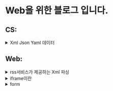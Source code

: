 
#  Web을 위한 블로그 입니다.


## CS:

<details>
  <summary>Xml Json Yaml 데이터</summary>

## Xml json Yaml 데이터


### XML (eXtensible Markup Language)
XML은 데이터를 구조화하기 위한 마크업 언어이다. 태그를 사용하여 데이터를 계층적으로 표현한다. 주로 문서 저장 및 전송에 사용된다.

**예시:**
```xml
<book>
    <title>Learning XML</title>
    <author>John Doe</author>
    <year>2021</year>
</book>
```
위 예시에서는 `<book>` 태그 안에 책의 제목, 저자, 출판연도를 태그로 감싸서 구조화하고 있다.

### JSON (JavaScript Object Notation)
JSON은 데이터를 저장하고 전송하기 위한 경량 데이터 교환 형식이다. 자바스크립트 객체 표기법을 사용하여 데이터를 표현한다. 주로 웹 애플리케이션에서 데이터 교환에 사용된다.

**예시:**
```json
{
    "title": "Learning JSON",
    "author": "Jane Doe",
    "year": 2022
}
```
위 예시에서는 JSON 객체 안에 책의 제목, 저자, 출판연도를 키-값 쌍으로 표현하고 있다.

### YAML (YAML Ain't Markup Language)
YAML은 사람이 읽기 쉬운 데이터 직렬화 형식이다. 들여쓰기를 사용하여 데이터를 계층적으로 표현한다. 주로 설정 파일에 사용된다.

**예시:**
```yaml
title: Learning YAML
author: Alice Doe
year: 2023
```
위 예시에서는 YAML 형식으로 책의 제목, 저자, 출판연도를 들여쓰기를 통해 계층적으로 표현하고 있다.

### 요약
- XML은 데이터를 태그로 감싸서 구조화한다.
- JSON은 데이터를 키-값 쌍으로 표현하며 주로 웹에서 사용된다.
- YAML은 들여쓰기를 통해 데이터를 구조화하며 사람이 읽기 쉽다.

이들 포맷은 각각의 장점과 사용 사례가 다르므로 상황에 맞게 선택해서 사용하면 된다.

</details>



## Web:
<details>
  <summary>rss서비스가 제공하는 Xml 파싱</summary>
  ## Xml json Yaml 데이터

  
아래는 fetch를 사용하여 RSS 피드를 가져오고, TextDecoder를 사용하여 인코딩 


```jsx

// RSSItem 생성 함수
const createRSSItem = (title, link, description, pubDate) => ({
    title,
    link,
    description,
    pubDate,
    toString() {
        return `RSSItem(title=${this.title}, link=${this.link}, description=${this.description}, pubDate=${this.pubDate})`;
    }
});

// XML 데이터를 파싱하여 RSSItem 배열로 변환하는 함수
const parseRSS = (xml) => {
    const parser = new DOMParser();
    const xmlDoc = parser.parseFromString(xml, "application/xml");
    const items = Array.from(xmlDoc.getElementsByTagName("item"));

    return items.map(item => createRSSItem(
        item.getElementsByTagName("title")[0].textContent,
        item.getElementsByTagName("link")[0].textContent,
        item.getElementsByTagName("description")[0].textContent,
        item.getElementsByTagName("pubDate")[0].textContent
    ));
};

// URL에서 RSS 피드를 가져오고 파싱된 RSSItem 배열을 반환하는 함수
const fetchRSSFeed = async (url) => {
    try {
        const response = await fetch(url);
        if (!response.ok) {
            throw new Error(`HTTP error! status: ${response.status}`);
        }

        const buffer = await response.arrayBuffer();
        const decoder = new TextDecoder('utf-8');
        const xml = decoder.decode(buffer);

        return parseRSS(xml);
    } catch (error) {
        console.error("Failed to fetch RSS feed:", error);
        return [];
    }
};

// 사용 예제
const rssUrl = 'https://example.com/rss';
fetchRSSFeed(rssUrl).then(rssItems => {
    rssItems.forEach(item => console.log(item.toString()));
});


```
</details>


<details>
  <summary>iframe이란 </summary>
## iframe

iframe은 한 웹 페이지 안에 다른 웹 페이지를 포함시킬 수 있는 HTML 요소이다. 이를 통해 외부 콘텐츠를 현재 페이지에 표시할 수 있으며, 주로 다음과 같은 목적으로 사용된다
즉, 하나의 웹 페이지 내부에 다른 웹 페이지를 불러와서 보여줄 수 있는 기능을 제공한다는 의미이다.


현재 페이지 (main.html)
```jsx
<!DOCTYPE html>
<html>
<head>
    <title>Main Page</title>
</head>
<body>
    <h1>이것은 메인 페이지입니다.</h1>
    <iframe src="iframe-content.html" width="600" height="400"></iframe>
</body>
</html>

```

포함된 페이지 (iframe-content.html)

```jsx
<!DOCTYPE html>
<html>
<head>
    <title>Iframe Content</title>
</head>
<body>
    <h1>이것은 iframe 내부의 페이지입니다.</h1>
</body>
</html>
```
설명
- main.html 파일에는 iframe 태그가 있으며, src 속성을 통해 iframe-content.html 파일을 불러온다.
- iframe-content.html 파일은 독립된 HTML 문서로, 자신의 <html>, <head>, <body> 태그를 가진다.
- 브라우저는 main.html을 렌더링할 때, iframe을 만나면 iframe-content.html을 별도로 로드하여 iframe 영역에 표시한다.
- iframe은 현재 페이지 내에서 별도의 브라우저 창처럼 동작한다.
- iframe 태그 안에 불러온 문서는 현재 페이지의 일부로 보이지만, 사실은 독립적인 HTML 문서이다.


이와 같이 iframe을 사용하면 하나의 HTML 문서 내에 또 다른 HTML 문서를 포함시키는 효과를 얻을 수 있지만, 이는 단순히 두 개의 HTML 문서를 포함하는 것이 아니라, 현재 페이지 내에 별도의 브라우저 창을 생성하여 다른 HTML 문서를 로드하는 것이다. 각 문서는 독립적으로 존재하며, 각자의 <html>, <head>, <body> 태그를 가진다.

그럼 iframe을 왜사용하는 걸까? 

iframe을 사용하는 이유는 다양한 외부 콘텐츠를 현재 웹 페이지에 간편하게 포함시키고, 이러한 콘텐츠를 독립적으로 관리할 수 있기 때문이다.

iframe의 사용 목적<br/>
1. 외부 콘텐츠 포함
- 다른 웹사이트나 서비스에서 제공하는 콘텐츠를 현재 웹 페이지에 포함시킬 때 유용하다.
- 예: 유튜브 비디오, 구글 맵, 외부 광고 배너 등.
2. 독립적인 콘텐츠 관리
- iframe으로 포함된 콘텐츠는 현재 페이지와 독립적으로 작동하므로, 스타일이나 스크립트 충돌을 피할 수 있다.
- 예: 다양한 소스에서 가져온 데이터를 표시할 때 각 소스의 스타일이나 스크립트가 충돌하지 않도록 하기 위해 사용.
3. 보안과 격리
- iframe은 포함된 콘텐츠를 현재 페이지와 격리시키므로 보안상의 이유로도 사용된다.
- 예: 외부 콘텐츠가 현재 페이지에 영향을 미치지 않도록 하기 위해 사용.

</details>






<details>
  <summary>form</summary>
</details>






